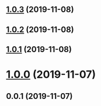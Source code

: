 <a name="1.0.3"></a>
## [1.0.3](https://github.com/tapioca24/videojs-remnant/compare/v1.0.2...v1.0.3) (2019-11-08)

<a name="1.0.2"></a>
## [1.0.2](https://github.com/tapioca24/videojs-remnant/compare/v1.0.1...v1.0.2) (2019-11-08)

<a name="1.0.1"></a>
## [1.0.1](https://github.com/tapioca24/videojs-remnant/compare/v1.0.0...v1.0.1) (2019-11-08)

<a name="1.0.0"></a>
# [1.0.0](https://github.com/tapioca24/videojs-remnant/compare/v0.0.1...v1.0.0) (2019-11-07)

<a name="0.0.1"></a>
## 0.0.1 (2019-11-07)

